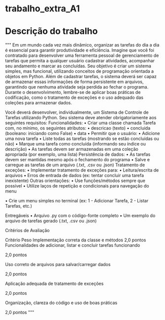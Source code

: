 # trabalho_extra_A1
# Descrição do trabalho

"""
Em um mundo cada vez mais dinâmico, organizar as tarefas do dia a dia é essencial para garantir
produtividade e eficiência. Imagine que você foi contratado para desenvolver uma ferramenta
pessoal de gerenciamento de tarefas que permita a qualquer usuário cadastrar atividades,
acompanhar seu andamento e marcar as concluídas. Seu objetivo é criar um sistema simples,
mas funcional, utilizando conceitos de programação orientada a objetos em Python. Além de
cadastrar tarefas, o sistema deverá ser capaz de armazenar essas informações de forma
persistente em arquivos, garantindo que nenhuma atividade seja perdida ao fechar o programa.
Durante o desenvolvimento, lembre-se de aplicar boas práticas de codificação, como o
tratamento de exceções e o uso adequado das coleções para armazenar dados.

Você deverá desenvolver, individualmente, um Sistema de Controle de Tarefas utilizando
Python. Seu sistema deve atender obrigatoriamente aos seguintes requisitos:
Funcionalidades:
• Criar uma classe chamada Tarefa com, no mínimo, os seguintes atributos:
• descricao (texto)
• concluida (booleano: iniciando como False)
• data
• Permitir que o usuário:
• Adicione uma nova tarefa
• Liste todas as tarefas (mostrando se estão concluídas ou não)
• Marque uma tarefa como concluída (informando seu índice ou descrição)
• As tarefas devem ser armazenadas em uma coleção apropriada (por exemplo, uma lista)
Persistência de dados:
• As tarefas devem ser mantidas mesmo após o fechamento do programa
• Salve e carregue as tarefas de um arquivo (.txt, .csv ou .json)
Tratamento de exceções:
• Implementar tratamento de exceções para:
• Leitura/escrita de arquivos
• Erros de entrada de dados (ex: tentar concluir uma tarefa inexistente)
Outras orientações:
• Use funções/métodos sempre que possível
• Utilize laços de repetição e condicionais para navegação do menu

• Crie um menu simples no terminal (ex: 1 - Adicionar Tarefa, 2 - Listar Tarefas, etc.)

Entregáveis
• Arquivo .py com o código-fonte completo
• Um exemplo do arquivo de tarefas gerado (.txt, .csv ou .json)


Critérios de Avaliação

Critério Peso
Implementação correta da classe e métodos 2,0 pontos
Funcionalidades de adicionar, listar e concluir
tarefas funcionando

2,0 pontos

Uso correto de arquivos para salvar/carregar
dados

2,0 pontos

Aplicação adequada de tratamento de
exceções

2,0 pontos

Organização, clareza do código e uso de boas
práticas

2,0 pontos
"""
